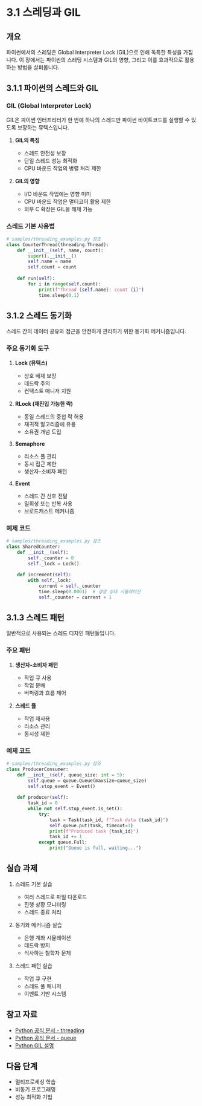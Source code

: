 # 3.1 스레딩과 GIL

## 개요
파이썬에서의 스레딩은 Global Interpreter Lock (GIL)으로 인해 독특한 특성을 가집니다. 이 장에서는 파이썬의 스레딩 시스템과 GIL의 영향, 그리고 이를 효과적으로 활용하는 방법을 살펴봅니다.

## 3.1.1 파이썬의 스레드와 GIL

### GIL (Global Interpreter Lock)
GIL은 파이썬 인터프리터가 한 번에 하나의 스레드만 파이썬 바이트코드를 실행할 수 있도록 보장하는 뮤텍스입니다.

1. **GIL의 특징**
   - 스레드 안전성 보장
   - 단일 스레드 성능 최적화
   - CPU 바운드 작업의 병렬 처리 제한

2. **GIL의 영향**
   - I/O 바운드 작업에는 영향 미미
   - CPU 바운드 작업은 멀티코어 활용 제한
   - 외부 C 확장은 GIL을 해제 가능

### 스레드 기본 사용법

```python
# samples/threading_examples.py 참조
class CounterThread(threading.Thread):
    def __init__(self, name, count):
        super().__init__()
        self.name = name
        self.count = count
    
    def run(self):
        for i in range(self.count):
            print(f"Thread {self.name}: count {i}")
            time.sleep(0.1)
```

## 3.1.2 스레드 동기화

스레드 간의 데이터 공유와 접근을 안전하게 관리하기 위한 동기화 메커니즘입니다.

### 주요 동기화 도구

1. **Lock (뮤텍스)**
   - 상호 배제 보장
   - 데드락 주의
   - 컨텍스트 매니저 지원

2. **RLock (재진입 가능한 락)**
   - 동일 스레드의 중첩 락 허용
   - 재귀적 알고리즘에 유용
   - 소유권 개념 도입

3. **Semaphore**
   - 리소스 풀 관리
   - 동시 접근 제한
   - 생산자-소비자 패턴

4. **Event**
   - 스레드 간 신호 전달
   - 일회성 또는 반복 사용
   - 브로드캐스트 메커니즘

### 예제 코드
```python
# samples/threading_examples.py 참조
class SharedCounter:
    def __init__(self):
        self._counter = 0
        self._lock = Lock()
    
    def increment(self):
        with self._lock:
            current = self._counter
            time.sleep(0.0001)  # 경쟁 상태 시뮬레이션
            self._counter = current + 1
```

## 3.1.3 스레드 패턴

일반적으로 사용되는 스레드 디자인 패턴들입니다.

### 주요 패턴

1. **생산자-소비자 패턴**
   - 작업 큐 사용
   - 작업 분배
   - 버퍼링과 흐름 제어

2. **스레드 풀**
   - 작업 재사용
   - 리소스 관리
   - 동시성 제한

### 예제 코드
```python
# samples/threading_examples.py 참조
class ProducerConsumer:
    def __init__(self, queue_size: int = 5):
        self.queue = queue.Queue(maxsize=queue_size)
        self.stop_event = Event()
    
    def producer(self):
        task_id = 0
        while not self.stop_event.is_set():
            try:
                task = Task(task_id, f"Task data {task_id}")
                self.queue.put(task, timeout=1)
                print(f"Produced task {task_id}")
                task_id += 1
            except queue.Full:
                print("Queue is full, waiting...")
```

## 실습 과제

1. 스레드 기본 실습
   - 여러 스레드로 파일 다운로드
   - 진행 상황 모니터링
   - 스레드 종료 처리

2. 동기화 메커니즘 실습
   - 은행 계좌 시뮬레이션
   - 데드락 방지
   - 식사하는 철학자 문제

3. 스레드 패턴 실습
   - 작업 큐 구현
   - 스레드 풀 매니저
   - 이벤트 기반 시스템

## 참고 자료
- [Python 공식 문서 - threading](https://docs.python.org/3/library/threading.html)
- [Python 공식 문서 - queue](https://docs.python.org/3/library/queue.html)
- [Python GIL 설명](https://wiki.python.org/moin/GlobalInterpreterLock)

## 다음 단계
- 멀티프로세싱 학습
- 비동기 프로그래밍
- 성능 최적화 기법
